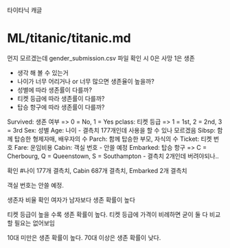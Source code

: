 타이타닉 캐글

# ML/titanic/titanic.md
먼지 모르겠는데 gender_submission.csv 파일 확인 시 0은 사망 1은 생존

- 생각 해 볼 수 있는거 
- 나이가 너무 어리거나 or 너무 많으면 생존율이 높을까?
- 성별에 따라 생존률이 다를까?
- 티켓 등급에 따라 생존률이 다를까?
- 탑승 항구에 따라 생존률이 다를까?


Survived: 생존 여부 => 0 = No, 1 = Yes
pclass: 티켓 등급 => 1 = 1st, 2 = 2nd, 3 = 3rd
Sex: 성별
Age: 나이  -   결측치 177개인데 사용을 할 수 있나 모르겠음
Sibsp: 함께 탑승한 형제자매, 배우자의 수
Parch: 함께 탑승한 부모, 자식의 수
Ticket: 티켓 번호
Fare: 운임비용
Cabin: 객실 번호   - 안쓸 예정 
Embarked: 탑승 항구 => C = Cherbourg, Q = Queenstown, S = Southampton - 결측치 2개인데 버려야되나..

확인 #나이 177개 결측치, Cabin 687개 결측치, Embarked 2개 결측치

객실 번호는 안쓸 예정.

생존자 비율 확인
여자가 남자보다 생존 확률이 높다

티켓 등급이 높을 수록 생존 확률이 높다. 
티켓 등급에 가격이 비례하면 굳이 둘 다 비교 할 필요는 없어보임


10대 미만은 생존 확률이 높다.
70대 이상은 생존 확률이 낮다.


